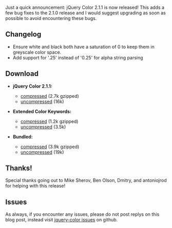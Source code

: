 Just a quick announcement: jQuery Color 2.1.1 is now released! This adds
a few bug fixes to the 2.1.0 release and I would suggest upgrading as
soon as possible to avoid encountering these bugs.

Changelog
---------

-   Ensure white and black both have a saturation of 0 to keep them in
    greyscale color space.
-   Add support for '.25' instead of '0.25' for alpha string parsing

Download
--------

-   **jQuery Color 2.1.1:**
    -   [compressed](http://code.jquery.com/color/jquery.color-2.1.1.min.js)
        (2.7k gzipped)
    -   [uncompressed](http://code.jquery.com/color/jquery.color-2.1.1.js)
        (16k)

-   **Extended Color Keywords:**
    -   [compressed](http://code.jquery.com/color/jquery.color.svg-names-2.1.1.min.js)
        (1.2k gzipped)
    -   [uncompressed](http://code.jquery.com/color/jquery.color.svg-names-2.1.1.js)
        (3.5k)

-   **Bundled:**
    -   [compressed](http://code.jquery.com/color/jquery.color.plus-names-2.1.1.min.js)
        (3.9k gzipped)
    -   [uncompressed](http://code.jquery.com/color/jquery.color.plus-names-2.1.1.js)
        (19k)

Thanks!
-------

Special thanks going out to Mike Sherov, Ben Olson, Dmitry, and
antoniojrod for helping with this release!

Issues
------

As always, if you encounter any issues, please do not post replys on
this blog post, instead visit [jquery-color
issues](https://github.com/jquery/jquery-color/issues) on github.
